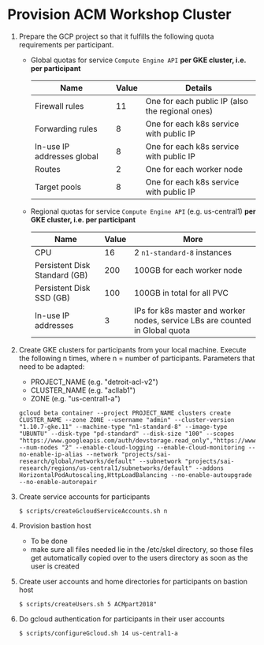 # Provision ACM Workshop Cluster

1. Prepare the GCP project so that it fulfills the following quota requirements per participant.
    - Global quotas for service `Compute Engine API` **per GKE cluster, i.e. per participant**

        | Name | Value | Details |
        | --- | --- | --- |
        | Firewall rules | 11 | One for each public IP (also the regional ones) | 
        | Forwarding rules | 8 | One for each k8s service with public IP |
        | In-use IP addresses global | 8 | One for each k8s service with public IP |
        | Routes | 2 | One for each worker node |
        | Target pools | 8 | One for each k8s service with public IP |

    - Regional quotas for service `Compute Engine API` (e.g. us-central1) **per GKE cluster, i.e. per participant**

        | Name | Value | More |
        | --- | --- | --- |
        | CPU | 16 | 2 `n1-standard-8` instances |
        | Persistent Disk Standard (GB) | 200 | 100GB for each worker node |
        | Persistent Disk SSD (GB) | 100 | 100GB in total for all PVC |
        | In-use IP addresses | 3 | IPs for k8s master and worker nodes, service LBs are counted in Global quota |

1. Create GKE clusters for participants from your local machine. Execute the following n times, where n = number of participants. Parameters that need to be adapted:
    - PROJECT_NAME (e.g. "detroit-acl-v2")
    - CLUSTER_NAME (e.g. "acllab1")
    - ZONE (e.g. "us-central1-a")

    ```
    gcloud beta container --project PROJECT_NAME clusters create CLUSTER_NAME --zone ZONE --username "admin" --cluster-version "1.10.7-gke.11" --machine-type "n1-standard-8" --image-type "UBUNTU" --disk-type "pd-standard" --disk-size "100" --scopes "https://www.googleapis.com/auth/devstorage.read_only","https://www.googleapis.com/auth/logging.write","https://www.googleapis.com/auth/monitoring","https://www.googleapis.com/auth/servicecontrol","https://www.googleapis.com/auth/service.management.readonly","https://www.googleapis.com/auth/trace.append" --num-nodes "2" --enable-cloud-logging --enable-cloud-monitoring --no-enable-ip-alias --network "projects/sai-research/global/networks/default" --subnetwork "projects/sai-research/regions/us-central1/subnetworks/default" --addons HorizontalPodAutoscaling,HttpLoadBalancing --no-enable-autoupgrade --no-enable-autorepair
    ```

1. Create service accounts for participants

    ```
    $ scripts/createGcloudServiceAccounts.sh n
    ```

1. Provision bastion host

   - To be done
   - make sure all files needed lie in the /etc/skel directory, so those files get automatically copied over to the users directory as soon as the user is created

1. Create user accounts and home directories for participants on bastion host

    ```
    $ scripts/createUsers.sh 5 ACMpart2018"
    ```

1. Do gcloud authentication for participants in their user accounts

    ```
    $ scripts/configureGcloud.sh 14 us-central1-a
    ```

